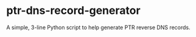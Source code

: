 # ptr-dns-record-generator
A simple, 3-line Python script to help generate PTR reverse DNS records.
